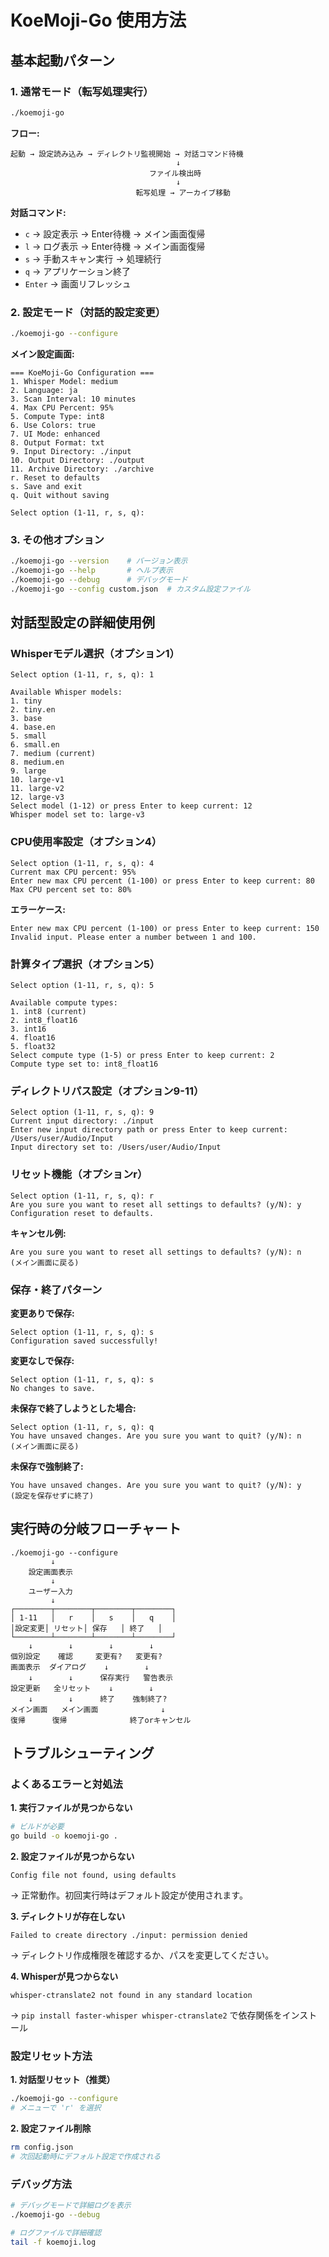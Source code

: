 # KoeMoji-Go 使用方法

## 基本起動パターン

### 1. 通常モード（転写処理実行）

```bash
./koemoji-go
```

**フロー:**
```
起動 → 設定読み込み → ディレクトリ監視開始 → 対話コマンド待機
                                     ↓
                               ファイル検出時
                                     ↓
                            転写処理 → アーカイブ移動
```

**対話コマンド:**
- `c` → 設定表示 → Enter待機 → メイン画面復帰
- `l` → ログ表示 → Enter待機 → メイン画面復帰  
- `s` → 手動スキャン実行 → 処理続行
- `q` → アプリケーション終了
- `Enter` → 画面リフレッシュ

### 2. 設定モード（対話的設定変更）

```bash
./koemoji-go --configure
```

**メイン設定画面:**
```
=== KoeMoji-Go Configuration ===
1. Whisper Model: medium
2. Language: ja
3. Scan Interval: 10 minutes
4. Max CPU Percent: 95%
5. Compute Type: int8
6. Use Colors: true
7. UI Mode: enhanced
8. Output Format: txt
9. Input Directory: ./input
10. Output Directory: ./output
11. Archive Directory: ./archive
r. Reset to defaults
s. Save and exit
q. Quit without saving

Select option (1-11, r, s, q): 
```

### 3. その他オプション

```bash
./koemoji-go --version    # バージョン表示
./koemoji-go --help       # ヘルプ表示
./koemoji-go --debug      # デバッグモード
./koemoji-go --config custom.json  # カスタム設定ファイル
```

## 対話型設定の詳細使用例

### Whisperモデル選択（オプション1）

```
Select option (1-11, r, s, q): 1

Available Whisper models:
1. tiny
2. tiny.en
3. base
4. base.en
5. small
6. small.en
7. medium (current)
8. medium.en
9. large
10. large-v1
11. large-v2
12. large-v3
Select model (1-12) or press Enter to keep current: 12
Whisper model set to: large-v3
```

### CPU使用率設定（オプション4）

```
Select option (1-11, r, s, q): 4
Current max CPU percent: 95%
Enter new max CPU percent (1-100) or press Enter to keep current: 80
Max CPU percent set to: 80%
```

**エラーケース:**
```
Enter new max CPU percent (1-100) or press Enter to keep current: 150
Invalid input. Please enter a number between 1 and 100.
```

### 計算タイプ選択（オプション5）

```
Select option (1-11, r, s, q): 5

Available compute types:
1. int8 (current)
2. int8_float16
3. int16
4. float16
5. float32
Select compute type (1-5) or press Enter to keep current: 2
Compute type set to: int8_float16
```

### ディレクトリパス設定（オプション9-11）

```
Select option (1-11, r, s, q): 9
Current input directory: ./input
Enter new input directory path or press Enter to keep current: /Users/user/Audio/Input
Input directory set to: /Users/user/Audio/Input
```

### リセット機能（オプションr）

```
Select option (1-11, r, s, q): r
Are you sure you want to reset all settings to defaults? (y/N): y
Configuration reset to defaults.
```

**キャンセル例:**
```
Are you sure you want to reset all settings to defaults? (y/N): n
(メイン画面に戻る)
```

### 保存・終了パターン

**変更ありで保存:**
```
Select option (1-11, r, s, q): s
Configuration saved successfully!
```

**変更なしで保存:**
```
Select option (1-11, r, s, q): s
No changes to save.
```

**未保存で終了しようとした場合:**
```
Select option (1-11, r, s, q): q
You have unsaved changes. Are you sure you want to quit? (y/N): n
(メイン画面に戻る)
```

**未保存で強制終了:**
```
You have unsaved changes. Are you sure you want to quit? (y/N): y
(設定を保存せずに終了)
```

## 実行時の分岐フローチャート

```
./koemoji-go --configure
         ↓
    設定画面表示
         ↓
    ユーザー入力
         ↓
┌────────┬────────┬────────┬────────┐
│ 1-11   │   r    │   s    │   q    │
│設定変更│ リセット│ 保存   │ 終了   │
└────────┴────────┴────────┴────────┘
    ↓        ↓        ↓        ↓
個別設定    確認     変更有?   変更有?
画面表示  ダイアログ    ↓        ↓
    ↓        ↓      保存実行   警告表示
設定更新   全リセット    ↓        ↓
    ↓        ↓      終了    強制終了?
メイン画面   メイン画面              ↓
復帰      復帰              終了orキャンセル
```

## トラブルシューティング

### よくあるエラーと対処法

**1. 実行ファイルが見つからない**
```bash
# ビルドが必要
go build -o koemoji-go .
```

**2. 設定ファイルが見つからない**
```
Config file not found, using defaults
```
→ 正常動作。初回実行時はデフォルト設定が使用されます。

**3. ディレクトリが存在しない**
```
Failed to create directory ./input: permission denied
```
→ ディレクトリ作成権限を確認するか、パスを変更してください。

**4. Whisperが見つからない**
```
whisper-ctranslate2 not found in any standard location
```
→ `pip install faster-whisper whisper-ctranslate2` で依存関係をインストール

### 設定リセット方法

**1. 対話型リセット（推奨）**
```bash
./koemoji-go --configure
# メニューで 'r' を選択
```

**2. 設定ファイル削除**
```bash
rm config.json
# 次回起動時にデフォルト設定で作成される
```

### デバッグ方法

```bash
# デバッグモードで詳細ログを表示
./koemoji-go --debug

# ログファイルで詳細確認
tail -f koemoji.log
```